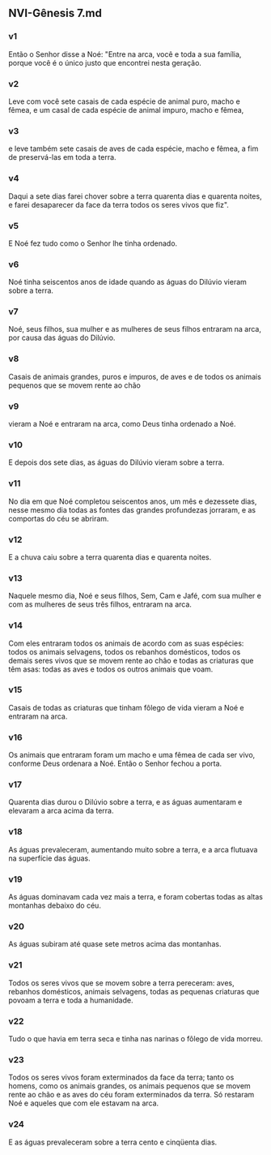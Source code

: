 ## NVI-Gênesis 7.md
### v1
 Então o Senhor disse a Noé: "Entre na arca, você e toda a sua família, porque você é o único justo que encontrei nesta geração.
### v2
 Leve com você sete casais de cada espécie de animal puro, macho e fêmea, e um casal de cada espécie de animal impuro, macho e fêmea,
### v3
 e leve também sete casais de aves de cada espécie, macho e fêmea, a fim de preservá-las em toda a terra.
### v4
 Daqui a sete dias farei chover sobre a terra quarenta dias e quarenta noites, e farei desaparecer da face da terra todos os seres vivos que fiz".
### v5
 E Noé fez tudo como o Senhor lhe tinha ordenado.
### v6
 Noé tinha seiscentos anos de idade quando as águas do Dilúvio vieram sobre a terra.
### v7
 Noé, seus filhos, sua mulher e as mulheres de seus filhos entraram na arca, por causa das águas do Dilúvio.
### v8
 Casais de animais grandes, puros e impuros, de aves e de todos os animais pequenos que se movem rente ao chão
### v9
 vieram a Noé e entraram na arca, como Deus tinha ordenado a Noé.
### v10
 E depois dos sete dias, as águas do Dilúvio vieram sobre a terra.
### v11
 No dia em que Noé completou seiscentos anos, um mês e dezessete dias, nesse mesmo dia todas as fontes das grandes profundezas jorraram, e as comportas do céu se abriram.
### v12
 E a chuva caiu sobre a terra quarenta dias e quarenta noites.
### v13
 Naquele mesmo dia, Noé e seus filhos, Sem, Cam e Jafé, com sua mulher e com as mulheres de seus três filhos, entraram na arca.
### v14
 Com eles entraram todos os animais de acordo com as suas espécies: todos os animais selvagens, todos os rebanhos domésticos, todos os demais seres vivos que se movem rente ao chão e todas as criaturas que têm asas: todas as aves e todos os outros animais que voam.
### v15
 Casais de todas as criaturas que tinham fôlego de vida vieram a Noé e entraram na arca.
### v16
 Os animais que entraram foram um macho e uma fêmea de cada ser vivo, conforme Deus ordenara a Noé. Então o Senhor fechou a porta.
### v17
 Quarenta dias durou o Dilúvio sobre a terra, e as águas aumentaram e elevaram a arca acima da terra.
### v18
 As águas prevaleceram, aumentando muito sobre a terra, e a arca flutuava na superfície das águas.
### v19
 As águas dominavam cada vez mais a terra, e foram cobertas todas as altas montanhas debaixo do céu.
### v20
 As águas subiram até quase sete metros acima das montanhas.
### v21
 Todos os seres vivos que se movem sobre a terra pereceram: aves, rebanhos domésticos, animais selvagens, todas as pequenas criaturas que povoam a terra e toda a humanidade.
### v22
 Tudo o que havia em terra seca e tinha nas narinas o fôlego de vida morreu.
### v23
 Todos os seres vivos foram exterminados da face da terra; tanto os homens, como os animais grandes, os animais pequenos que se movem rente ao chão e as aves do céu foram exterminados da terra. Só restaram Noé e aqueles que com ele estavam na arca.
### v24
 E as águas prevaleceram sobre a terra cento e cinqüenta dias.
